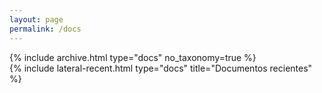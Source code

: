 ```yaml
---
layout: page
permalink: /docs
---
```


<main class="d-md-flex">
    <div class="col-md-9 d-flex flex-column flex-fill">
        {% include archive.html type="docs" no_taxonomy=true %}
    </div>
    <div class="col-md-3 d-none d-md-block d-flex flex-column flex-fill ms-3">
        {% include lateral-recent.html type="docs" title="Documentos recientes" %}
    </div>
</main>
